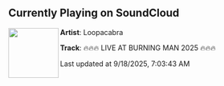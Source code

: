 ## Currently Playing on SoundCloud

[<img align="left" width="100" src="https://i1.sndcdn.com/artworks-FZFdB4Pcdnr4579J-qNG1lA-t500x500.png">](https://soundcloud.com/loopacabra/dj-set-at-burning-man-2025)

**Artist**: Loopacabra 

**Track**: 🔥🔥🔥 LIVE AT BURNING MAN 2025 🔥🔥🔥

Last updated at 9/18/2025, 7:03:43 AM
